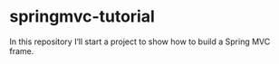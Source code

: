 # springmvc-tutorial
In this repository I‘ll start a project to show how to build a Spring MVC frame.
